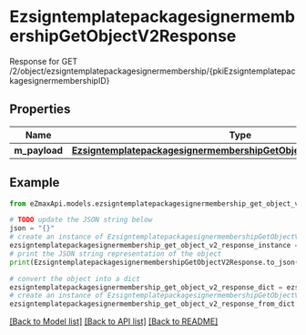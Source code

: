 # EzsigntemplatepackagesignermembershipGetObjectV2Response

Response for GET /2/object/ezsigntemplatepackagesignermembership/{pkiEzsigntemplatepackagesignermembershipID}

## Properties

Name | Type | Description | Notes
------------ | ------------- | ------------- | -------------
**m_payload** | [**EzsigntemplatepackagesignermembershipGetObjectV2ResponseMPayload**](EzsigntemplatepackagesignermembershipGetObjectV2ResponseMPayload.md) |  | 

## Example

```python
from eZmaxApi.models.ezsigntemplatepackagesignermembership_get_object_v2_response import EzsigntemplatepackagesignermembershipGetObjectV2Response

# TODO update the JSON string below
json = "{}"
# create an instance of EzsigntemplatepackagesignermembershipGetObjectV2Response from a JSON string
ezsigntemplatepackagesignermembership_get_object_v2_response_instance = EzsigntemplatepackagesignermembershipGetObjectV2Response.from_json(json)
# print the JSON string representation of the object
print(EzsigntemplatepackagesignermembershipGetObjectV2Response.to_json())

# convert the object into a dict
ezsigntemplatepackagesignermembership_get_object_v2_response_dict = ezsigntemplatepackagesignermembership_get_object_v2_response_instance.to_dict()
# create an instance of EzsigntemplatepackagesignermembershipGetObjectV2Response from a dict
ezsigntemplatepackagesignermembership_get_object_v2_response_from_dict = EzsigntemplatepackagesignermembershipGetObjectV2Response.from_dict(ezsigntemplatepackagesignermembership_get_object_v2_response_dict)
```
[[Back to Model list]](../README.md#documentation-for-models) [[Back to API list]](../README.md#documentation-for-api-endpoints) [[Back to README]](../README.md)


